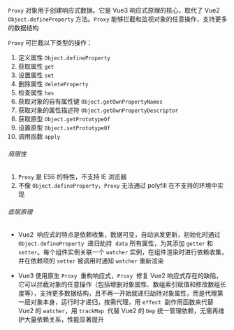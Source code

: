 `Proxy` 对象用于创建响应式数据。它是 Vue3 响应式原理的核心，取代了 Vue2 `Object.defineProperty` 方法。`Proxy` 能够拦截和监视对象的任意操作，支持更多的数据结构

`Proxy` 可拦截以下类型的操作：

1. 定义属性 `Object.defineProperty`
2. 获取属性 `get`
3. 设置属性 `set`
4. 删除属性 `deleteProperty`
5. 检查属性 `has`
6. 获取对象的自有属性键 `Object.getOwnPropertyNames`
7. 获取对象的属性描述符 `Object.getOwnPropertyDescriptor`
8. 获取原型 `Object.getPrototypeOf`
9. 设置原型 `Object.setPrototypeOf`
10. 调用函数 `apply`

###### 局限性

1. `Proxy` 是 ES6 的特性，不支持 IE 浏览器
2. 不像 `Object.defineProperty`，`Proxy` 无法通过 polyfill 在不支持的环境中实现

###### 底层原理

 * Vue2  响应式的特点是依赖收集，数据可变，自动派发更新，初始化时通过 `Object.defineProperty`  递归劫持  `data` 所有属性，为其添加 `getter` 和 `setter`。每个组件实例关联一个 `watcher` 实例，在组件渲染时进行依赖收集，并在依赖项的 `setter` 被调用时通知 `watcher` 重新渲染
- Vue3 使用原生 `Proxy`  重构响应式，`Proxy`  修复 Vue2 响应式存在的缺陷，它可以拦截对象的任意操作（包括增删对象属性、数组索引赋值和修改数组长度等），支持更多数据结构，且不再一开始就递归劫持对象属性，而是代理第一层对象本身，运行时才递归，按需代理，用 `effect`  副作用函数来代替 Vue2 的 `watcher`，用 `trackMap`  代替 Vue2 的 `Dep` 统一管理依赖，无需再维护大量依赖关系，性能显著提升

